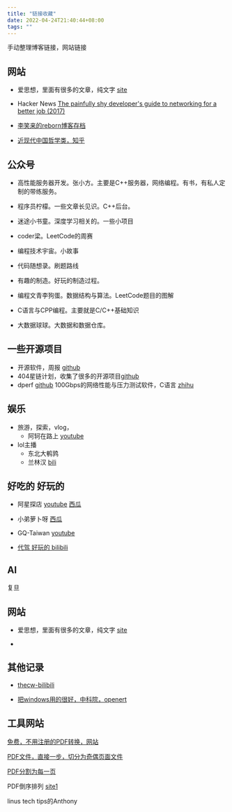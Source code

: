 ```yaml
---
title: "链接收藏"
date: 2022-04-24T21:40:44+08:00
tags: ""
---
```


手动整理博客链接，网站链接

## 网站

+ 爱思想，里面有很多的文章，纯文字 [site](https://www.aisixiang.com/data/133663.html)

+ Hacker News [The painfully shy developer's guide to networking for a better job (2017)](https://news.ycombinator.com/item?id=30495342)

+ [李笑来的reborn博客存档](http://web.archive.org/web/20130805212653/http://wordpress.lixiaolai.com/ )

+ [近现代中国哲学类，知乎](https://www.zhihu.com/question/286856975)

## 公众号

+ 高性能服务器开发。张小方。主要是C++服务器，网络编程。有书，有私人定制的带练服务。

+ 程序员柠檬。一些文章长见识。C++后台。

+ 迷途小书童。深度学习相关的。一些小项目

+ coder梁。LeetCode的周赛

+ 编程技术宇宙。小故事

+ 代码随想录。刷题路线

+ 有趣的制造。好玩的制造过程。

+ 编程文青李狗蛋。数据结构与算法。LeetCode题目的图解

+ C语言与CPP编程。主要就是C/C++基础知识

+ 大数据球球。大数据和数据仓库。

## 一些开源项目

+ 开源软件，周报 [github](https://github.com/Jackpopc/DevWeekly)
+ 404星链计划，收集了很多的开源项目[github](https://github.com/knownsec/404StarLink)
+ dperf [github](https://github.com/pengjianzhang/dperf)  100Gbps的网络性能与压力测试软件，C语言 [zhihu](https://www.zhihu.com/people/artnowben)

## 娱乐

+ 旅游，探索，vlog，
  + 阿轲在路上 [youtube](https://www.youtube.com/watch?v=OcdGH-TYc9M)
+ lol主播
  + 东北大鹌鹑 
  + 兰林汉 [bili](https://space.bilibili.com/495087764/video)

## 好吃的 好玩的

+ 阿星探店 [youtube](https://www.youtube.com/watch?v=G2mc1GPnoRk)  [西瓜](https://www.ixigua.com/home/110742552243)
+ 小弟萝卜呀 [西瓜](https://www.ixigua.com/home/88190060450)
+ GQ-Taiwan [youtube](https://www.youtube.com/channel/UCI1zO6-A3h7DHg-R_x34vLg)

+ [代驾 好玩的 bilibili](https://space.bilibili.com/3461578714253416)

## AI

复旦

## 网站

+ 爱思想，里面有很多的文章，纯文字 [site](https://www.aisixiang.com/data/133663.html)

+

## 其他记录

+ [thecw-bilibili](https://space.bilibili.com/13081489)

+ [把windows用的很好，中科院，openert](https://www.bilibili.com/video/BV11y4y147y4)


## 工具网站

[免费，不用注册的PDF转换，网站](https://www.cleverpdf.com/cn)

[PDF文件，直接一步，切分为奇偶页面文件](https://products.aspose.app/pdf/zh/split-pdf)

[PDF分割为每一页](https://docsmall.com/pdf-split)

PDF倒序排列 [site1](https://tools.pdf24.org/zh/rearrange-pdf-pages)



linus tech tips的Anthony
